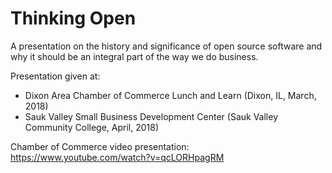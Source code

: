 # Thinking Open

A presentation on the history and significance of open source software and why it should be an integral part of the way we do business.

Presentation given at:

 - Dixon Area Chamber of Commerce Lunch and Learn (Dixon, IL, March, 2018)
 - Sauk Valley Small Business Development Center (Sauk Valley Community College, April, 2018)

Chamber of Commerce video presentation:
https://www.youtube.com/watch?v=qcLORHpagRM